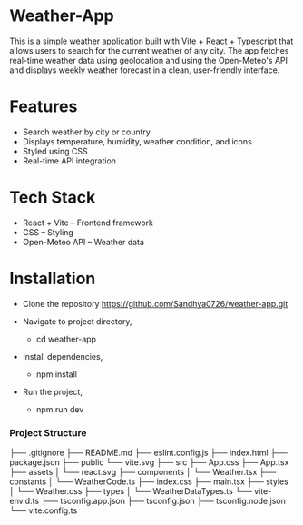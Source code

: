 # Weather-App

This is a simple weather application built with Vite + React + Typescript that allows users to search for the current weather of any city. The app fetches real-time weather data using geolocation and using the Open-Meteo's API and displays weekly weather forecast in a clean, user-friendly interface.

# Features

- Search weather by city or country
- Displays temperature, humidity, weather condition, and icons
- Styled using CSS
- Real-time API integration

# Tech Stack

- React + Vite – Frontend framework
- CSS – Styling
- Open-Meteo API – Weather data

# Installation

- Clone the repository
  https://github.com/Sandhya0726/weather-app.git

- Navigate to project directory,

  - cd weather-app

- Install dependencies,

  - npm install

- Run the project,
  - npm run dev

### Project Structure

├── .gitignore
├── README.md
├── eslint.config.js
├── index.html
├── package.json
├── public
└── vite.svg
├── src
├── App.css
├── App.tsx
├── assets
│ └── react.svg
├── components
│ └── Weather.tsx
├── constants
│ └── WeatherCode.ts
├── index.css
├── main.tsx
├── styles
│ └── Weather.css
├── types
│ └── WeatherDataTypes.ts
└── vite-env.d.ts
├── tsconfig.app.json
├── tsconfig.json
├── tsconfig.node.json
└── vite.config.ts
